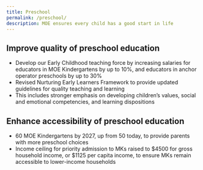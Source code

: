```yaml
---
title: Preschool
permalink: /preschool/
description: MOE ensures every child has a good start in life
---
```

## Improve quality of preschool education

*   Develop our Early Childhood teaching force by increasing salaries for educators in MOE Kindergartens by up to 10%, and educators in anchor operator preschools by up to 30%
*   Revised Nurturing Early Learners Framework to provide updated guidelines for quality teaching and learning
*   This includes stronger emphasis on developing children’s values, social and emotional competencies, and learning dispositions

## Enhance accessibility of preschool education

*   60 MOE Kindergartens by 2027, up from 50 today, to provide parents with more preschool choices
*   Income ceiling for priority admission to MKs raised to $4500 for gross household income, or $1125 per capita income, to ensure MKs remain accessible to lower-income households